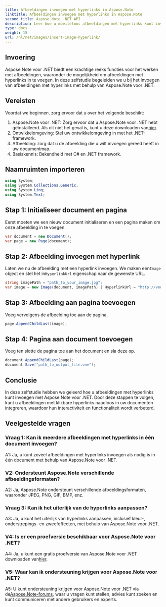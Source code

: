 ```yaml
---
title: Afbeeldingen invoegen met hyperlinks in Aspose.Note
linktitle: Afbeeldingen invoegen met hyperlinks in Aspose.Note
second_title: Aspose.Note .NET API
description: Leer hoe u moeiteloos afbeeldingen met hyperlinks kunt invoegen in Aspose.Note voor .NET. Verbeter de documentinteractiviteit met klikbare afbeeldingen.
type: docs
weight: 15
url: /nl/net/images/insert-image-hyperlink/
---
```

## Invoering

Aspose.Note voor .NET biedt een krachtige reeks functies voor het werken met afbeeldingen, waaronder de mogelijkheid om afbeeldingen met hyperlinks in te voegen. In deze zelfstudie begeleiden we u bij het invoegen van afbeeldingen met hyperlinks met behulp van Aspose.Note voor .NET.

## Vereisten

Voordat we beginnen, zorg ervoor dat u over het volgende beschikt:

1.  Aspose.Note voor .NET: Zorg ervoor dat u Aspose.Note voor .NET hebt geïnstalleerd. Als dit niet het geval is, kunt u deze downloaden van[hier](https://releases.aspose.com/note/net/).
2. Ontwikkelomgeving: Stel uw ontwikkelomgeving in met het .NET-framework.
3. Afbeelding: zorg dat u de afbeelding die u wilt invoegen gereed heeft in uw documentmap.
4. Basiskennis: Bekendheid met C# en .NET framework.

## Naamruimten importeren

```csharp
using System;
using System.Collections.Generic;
using System.Linq;
using System.Text;
```

## Stap 1: Initialiseer document en pagina

Eerst moeten we een nieuw document initialiseren en een pagina maken om onze afbeelding in te voegen.

```csharp
var document = new Document();
var page = new Page(document);
```

## Stap 2: Afbeelding invoegen met hyperlink

Laten we nu de afbeelding met een hyperlink invoegen. We maken een`Image` object en stel het in`HyperlinkUrl` eigenschap naar de gewenste URL.

```csharp
string imagePath = "path_to_your_image.jpg";
var image = new Image(document, imagePath) { HyperlinkUrl = "http://voorbeeld.com" };
```

## Stap 3: Afbeelding aan pagina toevoegen

Voeg vervolgens de afbeelding toe aan de pagina.

```csharp
page.AppendChildLast(image);
```

## Stap 4: Pagina aan document toevoegen

Voeg ten slotte de pagina toe aan het document en sla deze op.

```csharp
document.AppendChildLast(page);
document.Save("path_to_output_file.one");
```

## Conclusie

In deze zelfstudie hebben we geleerd hoe u afbeeldingen met hyperlinks kunt invoegen met Aspose.Note voor .NET. Door deze stappen te volgen, kunt u afbeeldingen met klikbare hyperlinks naadloos in uw documenten integreren, waardoor hun interactiviteit en functionaliteit wordt verbeterd.

## Veelgestelde vragen

### Vraag 1: Kan ik meerdere afbeeldingen met hyperlinks in één document invoegen?

A1: Ja, u kunt zoveel afbeeldingen met hyperlinks invoegen als nodig is in één document met behulp van Aspose.Note voor .NET.

### V2: Ondersteunt Aspose.Note verschillende afbeeldingsformaten?

A2: Ja, Aspose.Note ondersteunt verschillende afbeeldingsformaten, waaronder JPEG, PNG, GIF, BMP, enz.

### Vraag 3: Kan ik het uiterlijk van de hyperlinks aanpassen?

A3: Ja, u kunt het uiterlijk van hyperlinks aanpassen, inclusief kleur-, onderstrepings- en zweefeffecten, met behulp van Aspose.Note voor .NET.

### V4: Is er een proefversie beschikbaar voor Aspose.Note voor .NET?

 A4: Ja, u kunt een gratis proefversie van Aspose.Note voor .NET downloaden van[hier](https://releases.aspose.com/).

### V5: Waar kan ik ondersteuning krijgen voor Aspose.Note voor .NET?

 A5: U kunt ondersteuning krijgen voor Aspose.Note voor .NET via de[Aspose.Note-forums](https://forum.aspose.com/c/note/28), waar u vragen kunt stellen, advies kunt zoeken en kunt communiceren met andere gebruikers en experts.